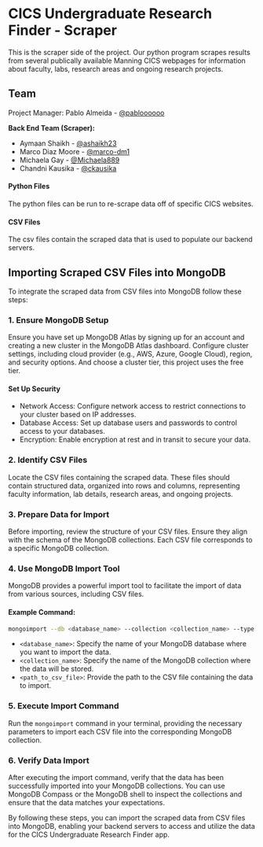 
# CICS Undergraduate Research Finder - Scraper

This is the scraper side of the project. Our python program scrapes results from several publically available Manning CICS webpages for information about faculty, labs, research areas and ongoing research projects.  

## Team
Project Manager: Pablo Almeida - [@pabloooooo](https://www.github.com/pabloooooo)

**Back End Team (Scraper):**
- Aymaan Shaikh - [@ashaikh23](https://www.github.com/ashaikh23)
- Marco Diaz Moore - [@marco-dm1](https://www.github.com/marco-dm1)
- Michaela Gay - [@Michaela889](https://www.github.com/Michaela889)
- Chandni Kausika - [@ckausika](https://www.github.com/ckausika)

#### Python Files
 The python files can be run to re-scrape data off of specific CICS websites. 

 #### CSV Files
 The csv files contain the scraped data that is used to populate our backend servers. 

## Importing Scraped CSV Files into MongoDB

To integrate the scraped data from CSV files into MongoDB follow these steps:

### 1. Ensure MongoDB Setup
Ensure you have set up MongoDB Atlas by signing up for an account and creating a new cluster in the MongoDB Atlas dashboard. Configure cluster settings, including cloud provider (e.g., AWS, Azure, Google Cloud), region, and security options. And choose a cluster tier, this project uses the free tier.

#### Set Up Security
- Network Access: Configure network access to restrict connections to your cluster based on IP addresses.
- Database Access: Set up database users and passwords to control access to your databases.
- Encryption: Enable encryption at rest and in transit to secure your data.

### 2. Identify CSV Files
Locate the CSV files containing the scraped data. These files should contain structured data, organized into rows and columns, representing faculty information, lab details, research areas, and ongoing projects.

### 3. Prepare Data for Import
Before importing, review the structure of your CSV files. Ensure they align with the schema of the MongoDB collections. Each CSV file corresponds to a specific MongoDB collection.

### 4. Use MongoDB Import Tool
MongoDB provides a powerful import tool to facilitate the import of data from various sources, including CSV files.

#### Example Command:
```bash
mongoimport --db <database_name> --collection <collection_name> --type csv --headerline --file <path_to_csv_file>
```

- `<database_name>`: Specify the name of your MongoDB database where you want to import the data.
- `<collection_name>`: Specify the name of the MongoDB collection where the data will be stored.
- `<path_to_csv_file>`: Provide the path to the CSV file containing the data to import.

### 5. Execute Import Command
Run the `mongoimport` command in your terminal, providing the necessary parameters to import each CSV file into the corresponding MongoDB collection.

### 6. Verify Data Import
After executing the import command, verify that the data has been successfully imported into your MongoDB collections. You can use MongoDB Compass or the MongoDB shell to inspect the collections and ensure that the data matches your expectations.

By following these steps, you can import the scraped data from CSV files into MongoDB, enabling your backend servers to access and utilize the data for the CICS Undergraduate Research Finder app.
